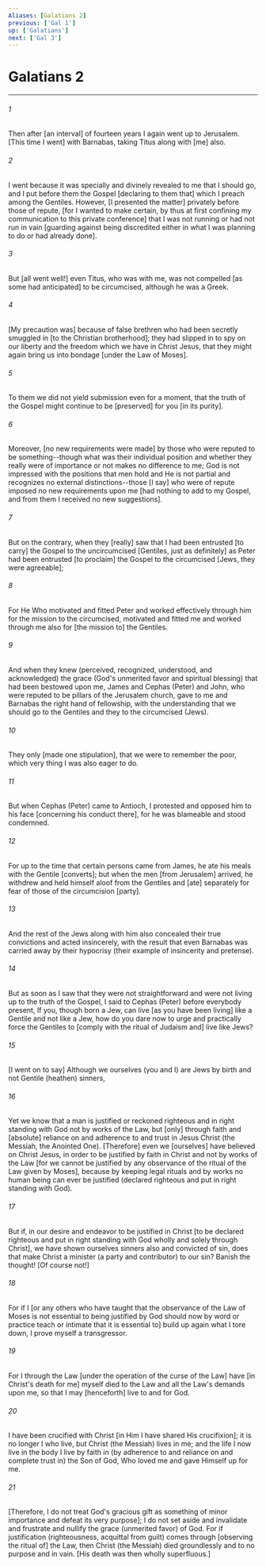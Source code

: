 ```yaml
---
Aliases: [Galatians 2]
previous: ['Gal 1']
up: ['Galatians']
next: ['Gal 3']
---
```

# Galatians 2

***


###### 1 


Then after [an interval] of fourteen years I again went up to Jerusalem. [This time I went] with Barnabas, taking Titus along with [me] also. 


###### 2 


I went because it was specially and divinely revealed to me that I should go, and I put before them the Gospel [declaring to them that] which I preach among the Gentiles. However, [I presented the matter] privately before those of repute, [for I wanted to make certain, by thus at first confining my communication to this private conference] that I was not running or had not run in vain [guarding against being discredited either in what I was planning to do or had already done]. 


###### 3 


But [all went well!] even Titus, who was with me, was not compelled [as some had anticipated] to be circumcised, although he was a Greek. 


###### 4 


[My precaution was] because of false brethren who had been secretly smuggled in [to the Christian brotherhood]; they had slipped in to spy on our liberty and the freedom which we have in Christ Jesus, that they might again bring us into bondage [under the Law of Moses]. 


###### 5 


To them we did not yield submission even for a moment, that the truth of the Gospel might continue to be [preserved] for you [in its purity]. 


###### 6 


Moreover, [no new requirements were made] by those who were reputed to be something--though what was their individual position and whether they really were of importance or not makes no difference to me; God is not impressed with the positions that men hold and He is not partial and recognizes no external distinctions--those [I say] who were of repute imposed no new requirements upon me [had nothing to add to my Gospel, and from them I received no new suggestions]. 


###### 7 


But on the contrary, when they [really] saw that I had been entrusted [to carry] the Gospel to the uncircumcised [Gentiles, just as definitely] as Peter had been entrusted [to proclaim] the Gospel to the circumcised [Jews, they were agreeable]; 


###### 8 


For He Who motivated and fitted Peter and worked effectively through him for the mission to the circumcised, motivated and fitted me and worked through me also for [the mission to] the Gentiles. 


###### 9 


And when they knew (perceived, recognized, understood, and acknowledged) the grace (God's unmerited favor and spiritual blessing) that had been bestowed upon me, James and Cephas (Peter) and John, who were reputed to be pillars of the Jerusalem church, gave to me and Barnabas the right hand of fellowship, with the understanding that we should go to the Gentiles and they to the circumcised (Jews). 


###### 10 


They only [made one stipulation], that we were to remember the poor, which very thing I was also eager to do. 


###### 11 


But when Cephas (Peter) came to Antioch, I protested and opposed him to his face [concerning his conduct there], for he was blameable and stood condemned. 


###### 12 


For up to the time that certain persons came from James, he ate his meals with the Gentile [converts]; but when the men [from Jerusalem] arrived, he withdrew and held himself aloof from the Gentiles and [ate] separately for fear of those of the circumcision [party]. 


###### 13 


And the rest of the Jews along with him also concealed their true convictions and acted insincerely, with the result that even Barnabas was carried away by their hypocrisy (their example of insincerity and pretense). 


###### 14 


But as soon as I saw that they were not straightforward and were not living up to the truth of the Gospel, I said to Cephas (Peter) before everybody present, If you, though born a Jew, can live [as you have been living] like a Gentile and not like a Jew, how do you dare now to urge and practically force the Gentiles to [comply with the ritual of Judaism and] live like Jews? 


###### 15 


[I went on to say] Although we ourselves (you and I) are Jews by birth and not Gentile (heathen) sinners, 


###### 16 


Yet we know that a man is justified or reckoned righteous and in right standing with God not by works of the Law, but [only] through faith and [absolute] reliance on and adherence to and trust in Jesus Christ (the Messiah, the Anointed One). [Therefore] even we [ourselves] have believed on Christ Jesus, in order to be justified by faith in Christ and not by works of the Law [for we cannot be justified by any observance of the ritual of the Law given by Moses], because by keeping legal rituals and by works no human being can ever be justified (declared righteous and put in right standing with God). 


###### 17 


But if, in our desire and endeavor to be justified in Christ [to be declared righteous and put in right standing with God wholly and solely through Christ], we have shown ourselves sinners also and convicted of sin, does that make Christ a minister (a party and contributor) to our sin? Banish the thought! [Of course not!] 


###### 18 


For if I [or any others who have taught that the observance of the Law of Moses is not essential to being justified by God should now by word or practice teach or intimate that it is essential to] build up again what I tore down, I prove myself a transgressor. 


###### 19 


For I through the Law [under the operation of the curse of the Law] have [in Christ's death for me] myself died to the Law and all the Law's demands upon me, so that I may [henceforth] live to and for God. 


###### 20 


I have been crucified with Christ [in Him I have shared His crucifixion]; it is no longer I who live, but Christ (the Messiah) lives in me; and the life I now live in the body I live by faith in (by adherence to and reliance on and complete trust in) the Son of God, Who loved me and gave Himself up for me. 


###### 21 


[Therefore, I do not treat God's gracious gift as something of minor importance and defeat its very purpose]; I do not set aside and invalidate and frustrate and nullify the grace (unmerited favor) of God. For if justification (righteousness, acquittal from guilt) comes through [observing the ritual of] the Law, then Christ (the Messiah) died groundlessly and to no purpose and in vain. [His death was then wholly superfluous.]
